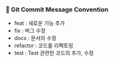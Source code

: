 ### 👀 Git Commit Message Convention 

- feat : 새로운 기능 추가
- fix : 버그 수정
- docs : 문서의 수정
- refactor : 코드를 리펙토링
- test : Test 관련한 코드의 추가, 수정
